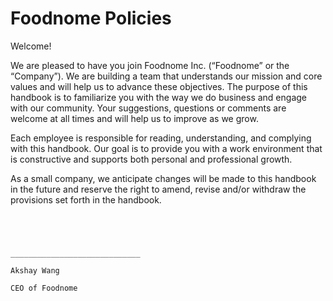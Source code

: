# Foodnome Policies

Welcome!

We are pleased to have you join Foodnome Inc. (“Foodnome” or the “Company”). We are building a team that understands our mission and core values and will help us to advance these objectives. The purpose of this handbook is to familiarize you with the way we do business and engage with our community. Your suggestions, questions or comments are welcome at all times and will help us to improve as we grow.

Each employee is responsible for reading, understanding, and complying with this handbook. Our goal is to provide you with a work environment that is constructive and supports both personal and professional growth.

As a small company, we anticipate changes will be made to this handbook in the future and reserve the right to amend, revise and/or withdraw the provisions set forth in the handbook.

```




_____________________________

Akshay Wang

CEO of Foodnome
```
